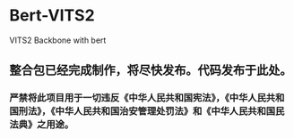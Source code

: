 # Bert-VITS2

VITS2 Backbone with bert
## 整合包已经完成制作，将尽快发布。代码发布于此处。
### 严禁将此项目用于一切违反《中华人民共和国宪法》，《中华人民共和国刑法》，《中华人民共和国治安管理处罚法》和《中华人民共和国民法典》之用途。
